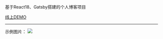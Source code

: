 基于React18、Gatsby搭建的个人博客项目

[线上DEMO](http://www.chaohangweb.cn:83)

******

示例图片：
<img src="https://blog-image-ch.oss-cn-hangzhou.aliyuncs.com/blog-image/202306121424493.png" />